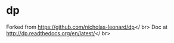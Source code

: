 # dp
Forked from https://github.com/nicholas-leonard/dp</ br>
Doc at http://dp.readthedocs.org/en/latest/</ br>
